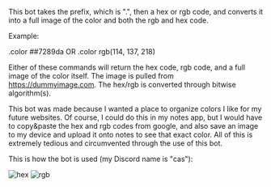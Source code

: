 This bot takes the prefix, which is ".", then a hex or rgb code, and converts it into a full image of the color and both the rgb and hex code.

Example: 

.color ##7289da
OR
.color rgb(114, 137, 218)

Either of these commands will return the hex code, rgb code, and a full image of the color itself. The image is pulled from https://dummyimage.com. The hex/rgb is converted through bitwise algorithm(s).

This bot was made because I wanted a place to organize colors I like for my future websites. Of course, I could do this in my notes app, but I would have to copy&paste the hex and rgb codes from google, and also save an image to my device and upload it onto notes to see that exact color. All of this is extremely tedious and circumvented through the use of this bot.

This is how the bot is used (my Discord name is "cas"):

![hex](https://user-images.githubusercontent.com/85547196/126397068-e779dd4b-298c-4da3-bcdb-410f81c1a366.png)
![rgb](https://user-images.githubusercontent.com/85547196/126397560-4dff11a6-1048-4e53-bf2e-0eb4ba2d4092.png)

